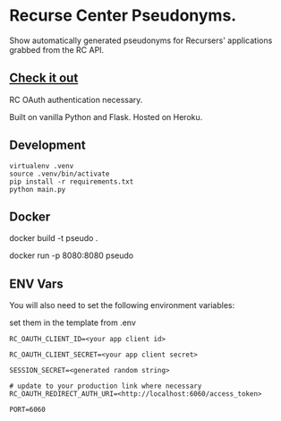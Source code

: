 # Recurse Center Pseudonyms.
Show automatically generated pseudonyms for Recursers' applications grabbed from the RC API. 

## [Check it out](http://pseudonyms.recurse.com/)
RC OAuth authentication necessary. 

Built on vanilla Python and Flask. Hosted on Heroku. 

## Development

```
virtualenv .venv
source .venv/bin/activate
pip install -r requirements.txt
python main.py
```

## Docker

docker build -t pseudo .

docker run -p 8080:8080 pseudo 


## ENV Vars
You will also need to set the following environment variables:

set them in the template from .env

```
RC_OAUTH_CLIENT_ID=<your app client id>

RC_OAUTH_CLIENT_SECRET=<your app client secret>

SESSION_SECRET=<generated random string>

# update to your production link where necessary
RC_OAUTH_REDIRECT_AUTH_URI=<http://localhost:6060/access_token>

PORT=6060
```